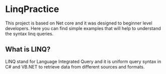 # LinqPractice

This project is based on Net core and it was designed to beginner level developers. Here you can find simple examples that will help to understand the syntax linq queries.


## What is LINQ?
LINQ stand for Language Integrated Query and it is uniform query syntax in C# and VB.NET to retrieve data from different sources and formats.
